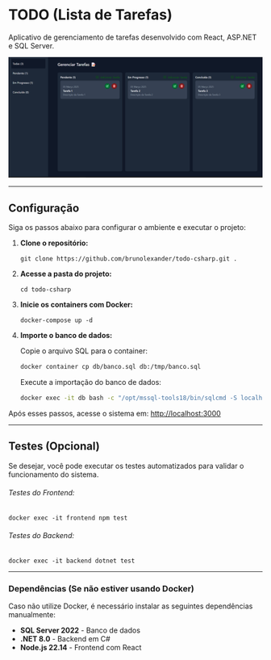 

<h1>TODO (Lista de Tarefas)</h1>

Aplicativo de gerenciamento de tarefas desenvolvido com React, ASP.NET e SQL Server.

![alt text](image.png)

---

<h2>Configuração</h2>

Siga os passos abaixo para configurar o ambiente e executar o projeto:

1. **Clone o repositório:**
   <pre><code>git clone https://github.com/brunolexander/todo-csharp.git .</code></pre>

2. **Acesse a pasta do projeto:**
   <pre><code>cd todo-csharp</code></pre>

3. **Inicie os containers com Docker:**
   <pre><code>docker-compose up -d</code></pre>

4. **Importe o banco de dados:**
   
   Copie o arquivo SQL para o container:
   ```sh
   docker container cp db/banco.sql db:/tmp/banco.sql
   ```
   
   Execute a importação do banco de dados:
   ```sh
   docker exec -it db bash -c "/opt/mssql-tools18/bin/sqlcmd -S localhost -U sa -P $MSSQL_SA_PASSWORD -C -i /tmp/banco.sql"
   ```

Após esses passos, acesse o sistema em: <a href="http://localhost:3000">http://localhost:3000</a>

---

<h2>Testes (Opcional)</h2>

Se desejar, você pode executar os testes automatizados para validar o funcionamento do sistema.

<h6>Testes do Frontend:</h6>
<pre><code>docker exec -it frontend npm test</code></pre>

<h6>Testes do Backend:</h6>
<pre><code>docker exec -it backend dotnet test</code></pre>

---

### Dependências (Se não estiver usando Docker)

Caso não utilize Docker, é necessário instalar as seguintes dependências manualmente:

- **SQL Server 2022** - Banco de dados
- **.NET 8.0** - Backend em C#
- **Node.js 22.14** - Frontend com React
</body>
</html>
